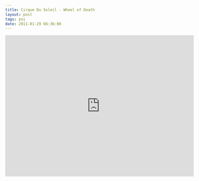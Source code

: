 ```yaml
---
title: Cirque Du Soleil - Wheel of Death
layout: post
tags: poi
date: 2011-01-29 08:36:00
---
```

<iframe width="603" height="452" src="https://www.youtube.com/embed/pKFAly6G5cA" frameborder="0" allowfullscreen="true"></iframe>
